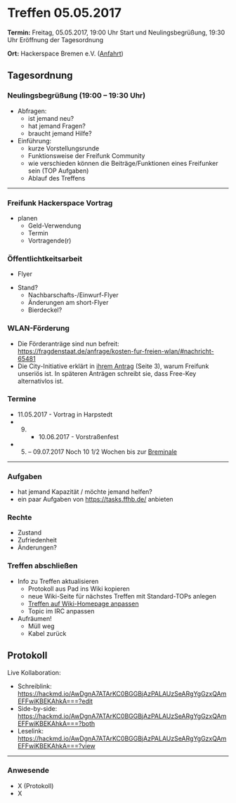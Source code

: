 # Treffen 05.05.2017

**Termin:** Freitag, 05.05.2017, 19:00 Uhr Start und Neulingsbegrüßung, 19:30 Uhr Eröffnung der Tagesordnung

**Ort:** Hackerspace Bremen e.V. ([Anfahrt](https://www.hackerspace-bremen.de/anfahrt/))

## Tagesordnung
### Neulingsbegrüßung (19:00 – 19:30 Uhr)
- Abfragen:
    - ist jemand neu?
    - hat jemand Fragen?
    - braucht jemand Hilfe?
- Einführung:
    - kurze Vorstellungsrunde
    - Funktionsweise der Freifunk Community
    - wie verschieden können die Beiträge/Funktionen eines Freifunker sein (TOP Aufgaben)
    - Ablauf des Treffens

---

### Freifunk Hackerspace Vortrag
- planen
    - Geld-Verwendung
    - Termin
    - Vortragende(r)

### Öffentlichtkeitsarbeit
- Flyer
* Stand?
    - Nachbarschafts-/Einwurf-Flyer
    - Änderungen am short-Flyer
    - Bierdeckel?

### WLAN-Förderung
- Die Förderanträge sind nun befreit: https://fragdenstaat.de/anfrage/kosten-fur-freien-wlan/#nachricht-65481
- Die City-Initiative erklärt in [ihrem Antrag](https://fragdenstaat.de/files/foi/65481/WLAN-IS1_Antrag_geschwaerzt.pdf) (Seite 3), warum Freifunk unseriös ist. In späteren Anträgen schreibt sie, dass Free-Key alternativlos ist.

### Termine
- 11.05.2017 - Vortrag in Harpstedt
- 09. - 10.06.2017 - Vorstraßenfest
- 05. – 09.07.2017 Noch 10 1/2 Wochen bis zur [Breminale](http://breminale.sternkultur.de/)

---

### Aufgaben
- hat jemand Kapazität / möchte jemand helfen?
- ein paar Aufgaben von https://tasks.ffhb.de/ anbieten

### Rechte
- Zustand
- Zufriedenheit
- Änderungen?

### Treffen abschließen
- Info zu Treffen aktualisieren
  - Protokoll aus Pad ins Wiki kopieren
  - neue Wiki-Seite für nächstes Treffen mit Standard-TOPs anlegen
  - [Treffen auf Wiki-Homepage anpassen](Home)
  - Topic im IRC anpassen
- Aufräumen!
  - Müll weg
  - Kabel zurück

## Protokoll
Live Kollaboration:
- Schreiblink: https://hackmd.io/AwDgnA7ATArKC0BGGBjAzPALAUzSeARgYgGzxQAmEFFwiKBEKAhkA===?edit
- Side-by-side: https://hackmd.io/AwDgnA7ATArKC0BGGBjAzPALAUzSeARgYgGzxQAmEFFwiKBEKAhkA===?both
- Leselink: https://hackmd.io/AwDgnA7ATArKC0BGGBjAzPALAUzSeARgYgGzxQAmEFFwiKBEKAhkA===?view

---

### Anwesende
- X (Protokoll)
- X